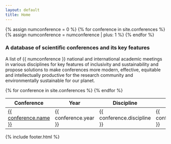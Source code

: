 ```yaml
---
layout: default
title: Home
---
```


{% assign numconference = 0 %}
{% for conference in site.conferences %}
  {% assign numconference = numconference | plus: 1 %}
{% endfor %}
<h3>A database of scientific conferences and its key features</h3>

A list of {{ numconference }} national and international academic meetings in various disciplines for key features of inclusivity and sustainability and propose solutions to make conferences more modern, effective, equitable and intellectually productive for the research community and environmentally sustainable for our planet. 

<table id='data_table' class="hover" style="width:100%">
  <thead>
  <tr>
    <th>Conference</th>
    <th>Year</th>
    <th>Discipline</th>
    <th>Gender Balance</th>
    <th>Carbon footprint</th>
  </tr>
  </thead>

  <tbody>
{% for conference in site.conferences %}
  <tr>
	<td><a href="{{ site.baseurl }}{{ conference.url }}">{{ conference.name }}</a></td>
  <td>{{ conference.year }}</td>
  <td>{{ conference.discipline }}</td>
	<td>{{ conference.gender_balance }}</td>
  <td>{{ conference.carbon_footprint }}</td>
  </tr>
{% endfor %}
  </tbody>
</table>

{% include footer.html %}

